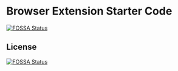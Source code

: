 # Browser Extension Starter Code
[![FOSSA Status](https://app.fossa.com/api/projects/git%2Bgithub.com%2Fredmundas%2Fbrowser-extension.svg?type=shield)](https://app.fossa.com/projects/git%2Bgithub.com%2Fredmundas%2Fbrowser-extension?ref=badge_shield)



## License
[![FOSSA Status](https://app.fossa.com/api/projects/git%2Bgithub.com%2Fredmundas%2Fbrowser-extension.svg?type=large)](https://app.fossa.com/projects/git%2Bgithub.com%2Fredmundas%2Fbrowser-extension?ref=badge_large)